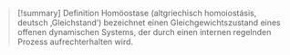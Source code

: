 > [!summary] Definition
> Homöostase (altgriechisch homoiostásis, deutsch ‚Gleichstand‘) bezeichnet einen Gleichgewichtszustand eines offenen dynamischen Systems, der durch einen internen regelnden Prozess aufrechterhalten wird. 

